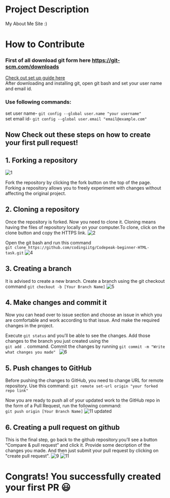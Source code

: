 # Project Description
My About Me Site :)

# How to Contribute

### First of all download git form here https://git-scm.com/downloads
 [Check out set up guide here](https://docs.github.com/en/get-started/quickstart/set-up-git)<br/>
 After downloading and installing git, open git bash and set your user name and email id.<br/>
 ### Use following commands:<br/>
 set user name- ```git config --global user.name "your username" ``` <br/>
 set email id-  ```git config --global user.email "email@example.com" ```
 
## Now Check out these steps on how to create your first pull request!

## 1. Forking a repository
![1](https://user-images.githubusercontent.com/77429149/147363476-b231fd1c-b125-4ce1-8169-121bdfb27a49.jpg)

Fork the repository by clicking the fork button on the top of the page. Forking a repository allows you to freely experiment with changes without affecting the original project.


## 2. Cloning a repository
Once the repository is forked. Now you need to clone it. Cloning means having the files of repository locally on your computer.To clone, click on the clone button and copy the HTTPS link.
![2](https://user-images.githubusercontent.com/77429149/147378971-90d2ff63-7d73-4fd8-bc60-b8650d2fbe43.jpg)


Open the git bash and run this command  
``` git clone https://github.com/codingiitg/Codepeak-beginner-HTML-task.git ```
![4](https://user-images.githubusercontent.com/77429149/147378996-df0a2f4f-177d-4595-87ca-e698990bdf89.jpg)



## 3. Creating a branch
It is advised to create a new branch. Create a branch using the git checkout command ``` git checkout -b [Your Branch Name] ```
![5](https://user-images.githubusercontent.com/77429149/147379008-3a07d01b-c24f-49f6-814e-034d8df5a632.jpg)



## 4. Make changes and commit it
Now you can head over to issue section and choose an issue in which you are comfortable and work according to that issue. And make the required changes in the project.

Execute ```git status``` and you’ll be able to see the changes. Add those changes to the branch you just created using the <br/> ```git add .``` command. 
Commit the changes by running ```git commit -m "Write what changes you made" ```
![6](https://user-images.githubusercontent.com/77429149/147379031-58486918-2173-46ad-b61f-00b6ddc64cdb.jpg)


## 5. Push changes to GitHub
Before pushing the changes to GitHub, you need to change URL for remote repository. Use this command: ```git remote set-url origin "your forked repo link" ```

Now you are ready to push all of your updated work to the GitHub repo in the form of a Pull Request, run the following command: <br/>
``` git push origin [Your Branch Name] ```
![11 updated ](https://user-images.githubusercontent.com/77429149/147379563-b4ec529d-aef5-4d1f-b6a4-b55a6868e9f0.jpg)



## 6. Creating a pull request on github
This is the final step, go back to the github repository.you’ll see a button “Compare & pull request” and click it. Provide some decription of the changes you made.
And then just submit your pull request by clicking on "create pull request".
![9](https://user-images.githubusercontent.com/77429149/147379076-9c304fef-e897-4704-9abe-7860e5a8fd37.jpg)
![11](https://user-images.githubusercontent.com/77429149/147379121-0100f535-f782-4b3b-aefc-a77f8fc4680f.jpg)



# Congrats! You successfully created your first PR :smiley:
